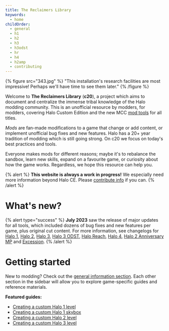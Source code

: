 ```yaml
---
title: The Reclaimers Library
keywords:
  - home
childOrder:
  - general
  - h1
  - h2
  - h3
  - h3odst
  - hr
  - h4
  - h2amp
  - contributing
---
```

{% figure src="343.jpg" %}
"This installation's research facilities are most impressive! Perhaps we'll have time to see them later."
{% /figure %}

Welcome to **The Reclaimers Library** (**c20**), a project which aims to document and centralize the immense tribal knowledge of the Halo modding community. This is an unofficial resource by modders, for modders, covering Halo Custom Edition and the new MCC [mod tools](~general/mod-tools) for all titles.

_Mods_ are fan-made modifications to a game that change or add content, or implement unofficial bug fixes and new features. Halo has a 20+ year tradition of modding which is still going strong. On c20 we focus on today's best practices and tools.

Everyone makes mods for different reasons; maybe it's to rebalance the sandbox, learn new skills, expand on a favourite game, or curiosity about how the game works. Regardless, we hope this resource can help you.

{% alert %}
**This website is always a work in progress!** We especially need more information beyond Halo CE. Please [contribute info](~contributing) if you can.
{% /alert %}

# What's new?
{% alert type="success" %}
**July 2023** saw the release of major updates for all tools, which included dozens of bug fixes and new features per game, plus original cut content. For more information, see changelogs for [Halo 1](~h1a-ek#changelog), [Halo 2](~h2-ek#changelog), [Halo 3](~h3-ek#changelog), [Halo 3 ODST](~h3odst-ek#changelog), [Halo Reach](~hr-ek#changelog), [Halo 4](~h4-ek#changelog), [Halo 2 Anniversary MP](~h2amp-ek#changelog) and [Excession](~excession#changelog).
{% /alert %}

# Getting started
New to modding? Check out the [general information section](~general). Each other section in the sidebar will allow you to explore game-specific guides and reference materials.

**Featured guides:**
* [Creating a custom Halo 1 level](~h1/guides/levels)
* [Creating a custom Halo 1 skybox](~h1/guides/skyboxes)
* [Creating a custom Halo 2 level](~h2/guides/map-making/level-creation)
* [Creating a custom Halo 3 level](~h3/guides/map-making/level-creation)
